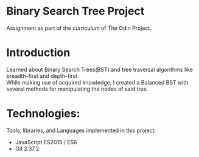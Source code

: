 # Binary Search Tree Project
Assignment as part of the curriculum of The Odin Project.

# Introduction
Learned about Binary Search Trees(BST) and tree traversal algorithms like breadth-first and depth-first.  
While making use of acquired knowledge, I created a Balanced BST with several methods for manipulating the nodes of said tree.

# Technologies:
Tools, libraries, and Languages implemented in this project:
- JavaScript ES2015 / ES6
- Git 2.37.2
